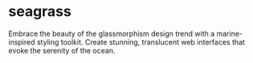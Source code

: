 # seagrass
Embrace the beauty of the glassmorphism design trend with a marine-inspired styling toolkit. Create stunning, translucent web interfaces that evoke the serenity of the ocean.
